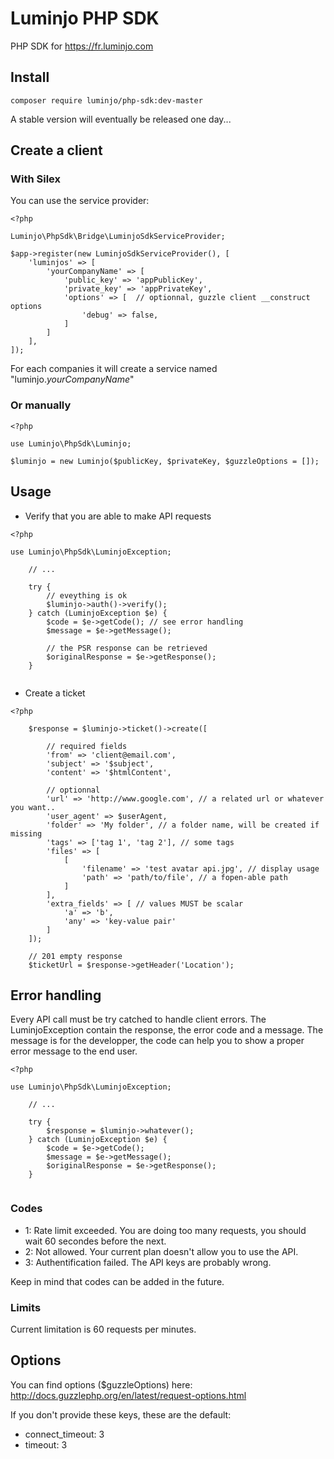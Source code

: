 # Luminjo PHP SDK

PHP SDK for https://fr.luminjo.com

## Install

```
composer require luminjo/php-sdk:dev-master
```
A stable version will eventually be released one day...

## Create a client

### With Silex

You can use the service provider: 

```
<?php 

Luminjo\PhpSdk\Bridge\LuminjoSdkServiceProvider;

$app->register(new LuminjoSdkServiceProvider(), [
    'luminjos' => [
        'yourCompanyName' => [
            'public_key' => 'appPublicKey',
            'private_key' => 'appPrivateKey',
            'options' => [  // optionnal, guzzle client __construct options
                'debug' => false,
            ]
        ]
    ],
]);
```

For each companies it will create a service named "luminjo.*yourCompanyName*"

### Or manually

```
<?php 

use Luminjo\PhpSdk\Luminjo;

$luminjo = new Luminjo($publicKey, $privateKey, $guzzleOptions = []);
```

## Usage

- Verify that you are able to make API requests
```
<?php 

use Luminjo\PhpSdk\LuminjoException;

    // ...

    try {
        // eveything is ok
        $luminjo->auth()->verify();
    } catch (LuminjoException $e) {
        $code = $e->getCode(); // see error handling
        $message = $e->getMessage();
         
        // the PSR response can be retrieved
        $originalResponse = $e->getResponse();
    }
    
```

- Create a ticket 
```
<?php 

    $response = $luminjo->ticket()->create([
    
        // required fields
        'from' => 'client@email.com',
        'subject' => '$subject',
        'content' => '$htmlContent',
        
        // optionnal
        'url' => 'http://www.google.com', // a related url or whatever you want..
        'user_agent' => $userAgent, 
        'folder' => 'My folder', // a folder name, will be created if missing
        'tags' => ['tag 1', 'tag 2'], // some tags
        'files' => [
            [
                'filename' => 'test avatar api.jpg', // display usage 
                'path' => 'path/to/file', // a fopen-able path
            ]
        ],
        'extra_fields' => [ // values MUST be scalar  
            'a' => 'b',
            'any' => 'key-value pair'
        ]
    ]);
    
    // 201 empty response
    $ticketUrl = $response->getHeader('Location');
```

## Error handling

Every API call must be try catched to handle client errors. The LuminjoException contain the response, the error code and a message. 
The message is for the developper, the code can help you to show a proper error message to the end user. 

```
<?php 

use Luminjo\PhpSdk\LuminjoException;

    // ...

    try {
        $response = $luminjo->whatever();
    } catch (LuminjoException $e) {
        $code = $e->getCode();
        $message = $e->getMessage();
        $originalResponse = $e->getResponse();
    }
    
```

### Codes 
 

- 1: Rate limit exceeded. You are doing too many requests, you should wait 60 secondes before the next. 
- 2: Not allowed. Your current plan doesn't allow you to use the API.
- 3: Authentification failed. The API keys are probably wrong. 

Keep in mind that codes can be added in the future.

### Limits

Current limitation is 60 requests per minutes.

## Options

You can find options ($guzzleOptions) here: http://docs.guzzlephp.org/en/latest/request-options.html

If you don't provide these keys, these are the default: 
- connect_timeout: 3
- timeout: 3
